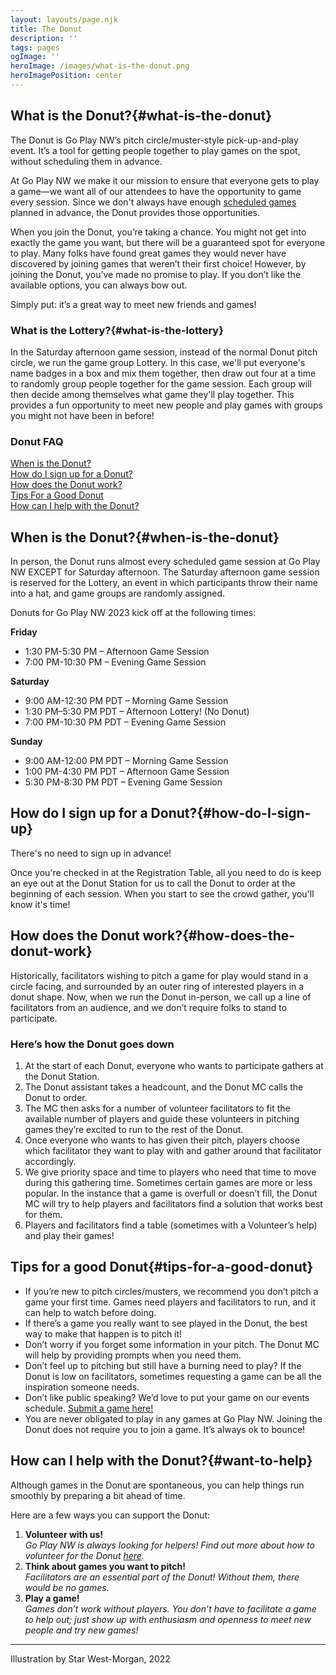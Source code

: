 ```yaml
---
layout: layouts/page.njk
title: The Donut
description: ''
tags: pages
ogImage: ''
heroImage: /images/what-is-the-donut.png
heroImagePosition: center
---
```


## What is the Donut?{#what-is-the-donut}
The Donut is Go Play NW’s pitch circle/muster-style pick-up-and-play event. It’s a tool for getting people together to play games on the spot, without scheduling them in advance.

At Go Play NW we make it our mission to ensure that everyone gets to play a game—we want all of our attendees to have the opportunity to game every session. Since we don't always have enough [scheduled games](/events) planned in advance, the Donut provides those opportunities.

When you join the Donut, you’re taking a chance. You might not get into exactly the game you want, but there will be a guaranteed spot for everyone to play. Many folks have found great games they would never have discovered by joining games that weren’t their first choice! However, by joining the Donut, you’ve made no promise to play. If you don’t like the available options, you can always bow out. 

Simply put: it’s a great way to meet new friends and games!

### What is the Lottery?{#what-is-the-lottery}
In the Saturday afternoon game session, instead of the normal Donut pitch circle, we run the game group Lottery. In this case, we'll put everyone's name badges in a box and mix them together, then draw out four at a time to randomly group people together for the game session. Each group will then decide among themselves what game they'll play together. This provides a fun opportunity to meet new people and play games with groups you might not have been in before!

### Donut FAQ
[When is the Donut?](#when-is-the-donut)  
[How do I sign up for a Donut?](#how-do-I-sign-up)  
[How does the Donut work?](#how-does-the-donut-work)  
[Tips For a Good Donut](#tips-for-a-good-donut)  
[How can I help with the Donut?](#want-to-help)

## When is the Donut?{#when-is-the-donut}
In person, the Donut runs almost every scheduled game session at Go Play NW EXCEPT for Saturday afternoon. The Saturday afternoon game session is reserved for the Lottery, an event in which participants throw their name into a hat, and game groups are randomly assigned.

Donuts for Go Play NW 2023 kick off at the following times:

**Friday**
* 1:30 PM-5:30 PM – Afternoon Game Session
* 7:00 PM-10:30 PM – Evening Game Session

**Saturday**
* 9:00 AM-12:30 PM PDT – Morning Game Session
* 1:30 PM–5:30 PM PDT – Afternoon Lottery! (No Donut)
* 7:00 PM-10:30 PM PDT – Evening Game Session

**Sunday**
* 9:00 AM-12:00 PM PDT – Morning Game Session
* 1:00 PM-4:30 PM PDT – Afternoon Game Session
* 5:30 PM-8:30 PM PDT – Evening Game Session

## How do I sign up for a Donut?{#how-do-I-sign-up}
There's no need to sign up in advance!

Once you're checked in at the Registration Table, all you need to do is keep an eye out at the Donut Station for us to call the Donut to order at the beginning of each session. When you start to see the crowd gather, you'll know it's time!

## How does the Donut work?{#how-does-the-donut-work}
Historically, facilitators wishing to pitch a game for play would stand in a circle facing, and surrounded by an outer ring of interested players in a donut shape. Now, when we run the Donut in-person, we call up a line of facilitators from an audience, and we don’t require folks to stand to participate. 

### Here’s how the Donut goes down
1. At the start of each Donut, everyone who wants to participate gathers at the Donut Station. 
2. The Donut assistant takes a headcount, and the Donut MC calls the Donut to order. 
3. The MC then asks for a number of volunteer facilitators to fit the available number of players and guide these volunteers in pitching games they’re excited to run to the rest of the Donut. 
4. Once everyone who wants to has given their pitch, players choose which facilitator they want to play with and gather around that facilitator accordingly. 
5. We give priority space and time to players who need that time to move during this gathering time. 
Sometimes certain games are more or less popular. In the instance that a game is overfull or doesn’t fill, the Donut MC will try to help players and facilitators find a solution that works best for them.
6. Players and facilitators find a table (sometimes with a Volunteer’s help) and play their games! 

## Tips for a good Donut{#tips-for-a-good-donut}
* If you’re new to pitch circles/musters, we recommend you don’t pitch a game your first time. Games need players and facilitators to run, and it can help to watch before doing.
* If there’s a game you really want to see played in the Donut, the best way to make that happen is to pitch it!
* Don’t worry if you forget some information in your pitch. The Donut MC will help by providing prompts when you need them. 
* Don’t feel up to pitching but still have a burning need to play? If the Donut is low on facilitators, sometimes requesting a game can be all the inspiration someone needs.
* Don’t like public speaking? We’d love to put your game on our events schedule. [Submit a game here!](/run-an-event/) 
* You are never obligated to play in any games at Go Play NW. Joining the Donut does not require you to join a game. It’s always ok to bounce!

## How can I help with the Donut?{#want-to-help}
Although games in the Donut are spontaneous, you can help things run smoothly by preparing a bit ahead of time.

Here are a few ways you can support the Donut:

1. **Volunteer with us!**  
_Go Play NW is always looking for helpers! Find out more about how to volunteer for the Donut [here](/volunteer)._
2. **Think about games you want to pitch!**  
_Facilitators are an essential part of the Donut! Without them, there would be no games._
3. **Play a game!**  
_Games don’t work without players. You don’t have to facilitate a game to help out; just show up with enthusiasm and openness to meet new people and try new games!_

---
Illustration by Star West-Morgan, 2022
